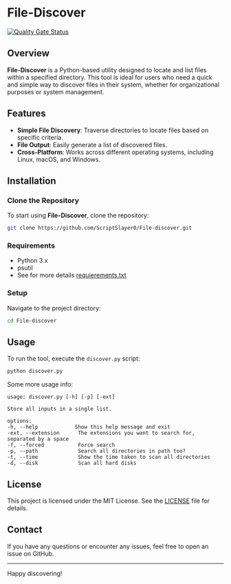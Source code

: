 # File-Discover
[![Quality Gate Status](https://sonarcloud.io/api/project_badges/measure?project=ScriptSlayer0_File-discover&metric=alert_status)](https://sonarcloud.io/summary/new_code?id=ScriptSlayer0_File-discover)
## Overview
**File-Discover** is a Python-based utility designed to locate and list files within a specified directory. This tool is ideal for users who need a quick and simple way to discover files in their system, whether for organizational purposes or system management.

## Features
- **Simple File Discovery**: Traverse directories to locate files based on specific criteria.
- **File Output**: Easily generate a list of discovered files.
- **Cross-Platform**: Works across different operating systems, including Linux, macOS, and Windows.

## Installation

### Clone the Repository
To start using **File-Discover**, clone the repository:
```bash
git clone https://github.com/ScriptSlayer0/File-discover.git
```

### Requirements
- Python 3.x
- psutil
- See for more details [requierements.txt](https://github.com/ScriptSlayer0/File-discover/blob/main/requirements.txt)

### Setup
Navigate to the project directory:
```bash
cd File-discover
```

## Usage
To run the tool, execute the `discover.py` script:
```bash
python discover.py
```
Some more usage info:
```
usage: discover.py [-h] [-p] [-ext]

Store all inputs in a single list.

options:
-h, --help            Show this help message and exit
-ext, --extension      The extensions you want to search for, separated by a space
-f, --forced           Force search
-p, --path             Search all directories in path too?
-t, --time             Show the time taken to scan all directories
-d, --disk             Scan all hard disks
```

## License
This project is licensed under the MIT License. See the [LICENSE](LICENSE) file for details.

## Contact
If you have any questions or encounter any issues, feel free to open an issue on GitHub.

---
Happy discovering!
